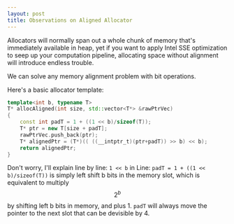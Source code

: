 ```yaml
---
layout: post
title: Observations on Aligned Allocator
---
```


Allocators will normally span out a whole chunk of memory that's immediately available in heap, yet if you want to apply Intel SSE
optimization to seep up your computation pipeline, allocating space without alignment will introduce endless trouble.

We can solve any memory alignment problem with bit operations.

Here's a basic allocator template:
```cpp
template<int b, typename T>
T* allocAligned(int size, std::vector<T*> &rawPtrVec)
{
    const int padT = 1 + ((1 << b)/sizeof(T));
    T* ptr = new T[size + padT];
    rawPtrVec.push_back(ptr);
    T* alignedPtr = (T*)(( ((__intptr_t)(ptr+padT)) >> b) << b);
    return alignedPtr;
}
```

Don't worry, I'll explain line by line:
`1 << b` in Line: `padT = 1 + ((1 << b)/sizeof(T))` is simply left shift b bits in the memory slot, which is equivalent to multiply
$$2^b$$ by shifting left b bits in memory, and plus 1. `padT` will always move the pointer to the next slot that can be devisible
by 4.

